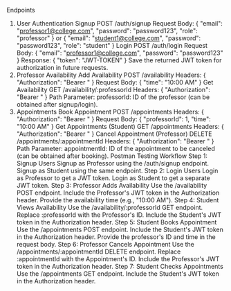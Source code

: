 Endpoints
1. User Authentication
Signup
POST /auth/signup
Request Body:
{
  "email": "professor1@college.com",
  "password": "password123",
  "role": "professor"
}
or
{
  "email": "student1@college.com",
  "password": "password123",
  "role": "student"
}
Login
POST /auth/login
Request Body:
{
  "email": "professor1@college.com",
  "password": "password123"
}
Response:
{
  "token": "JWT-TOKEN"
}
Save the returned JWT token for authorization in future requests.
2. Professor Availability
Add Availability
POST /availability
Headers:
{
  "Authorization": "Bearer <JWT-TOKEN>"
}
Request Body:
{
  "time": "10:00 AM"
}
Get Availability
GET /availability/:professorId
Headers:
{
  "Authorization": "Bearer <JWT-TOKEN>"
}
Path Parameter:
professorId: ID of the professor (can be obtained after signup/login).
3. Appointments
Book Appointment
POST /appointments
Headers:
{
  "Authorization": "Bearer <JWT-TOKEN>"
}
Request Body:
{
  "professorId": 1,
  "time": "10:00 AM"
}
Get Appointments (Student)
GET /appointments
Headers:
{
  "Authorization": "Bearer <JWT-TOKEN>"
}
Cancel Appointment (Professor)
DELETE /appointments/:appointmentId
Headers:
{
  "Authorization": "Bearer <JWT-TOKEN>"
}
Path Parameter:
appointmentId: ID of the appointment to be canceled (can be obtained after booking).
Postman Testing Workflow
Step 1: Signup Users
Signup as Professor using the /auth/signup endpoint.
Signup as Student using the same endpoint.
Step 2: Login Users
Login as Professor to get a JWT token.
Login as Student to get a separate JWT token.
Step 3: Professor Adds Availability
Use the /availability POST endpoint.
Include the Professor's JWT token in the Authorization header.
Provide the availability time (e.g., "10:00 AM").
Step 4: Student Views Availability
Use the /availability/:professorId GET endpoint.
Replace :professorId with the Professor's ID.
Include the Student's JWT token in the Authorization header.
Step 5: Student Books Appointment
Use the /appointments POST endpoint.
Include the Student's JWT token in the Authorization header.
Provide the professor's ID and time in the request body.
Step 6: Professor Cancels Appointment
Use the /appointments/:appointmentId DELETE endpoint.
Replace :appointmentId with the Appointment's ID.
Include the Professor's JWT token in the Authorization header.
Step 7: Student Checks Appointments
Use the /appointments GET endpoint.
Include the Student's JWT token in the Authorization header.